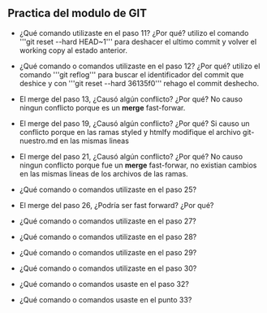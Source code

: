## Practica del modulo de GIT

- ¿Qué comando utilizaste en el paso 11? ¿Por qué?
  utilizo el comando '''git reset --hard HEAD~1''' para deshacer el ultimo commit y volver el
  working copy al estado anterior.

- ¿Qué comando o comandos utilizaste en el paso 12? ¿Por qué?
  utilizo el comando '''git reflog''' para buscar el identificador del commit que deshice y con
  '''git reset --hard 36135f0''' rehago el commit deshecho.

- El merge del paso 13, ¿Causó algún conflicto? ¿Por qué?
  No causo ningun conflicto porque es un **merge** fast-forwar.

- El merge del paso 19, ¿Causó algún conflicto? ¿Por qué?
  Si causo un conflicto porque en las ramas styled y htmlfy modifique el archivo git-nuestro.md
  en las mismas lineas

- El merge del paso 21, ¿Causó algún conflicto? ¿Por qué?
  No causo ningun conflicto porque fue un **merge** fast-forwar, no existian cambios en las mismas
  lineas de los archivos de las ramas.
- ¿Qué comando o comandos utilizaste en el paso 25?
- El merge del paso 26, ¿Podría ser fast forward? ¿Por qué?
- ¿Qué comando o comandos utilizaste en el paso 27?
- ¿Qué comando o comandos utilizaste en el paso 28?
- ¿Qué comando o comandos utilizaste en el paso 29?
- ¿Qué comando o comandos utilizaste en el paso 30?
- ¿Qué comando o comandos usaste en el paso 32?
- ¿Qué comando o comandos usaste en el punto 33?
